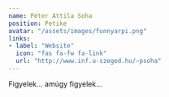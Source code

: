```yaml
---
name: Péter Attila Soha
position: Petike
avatar: "/assets/images/funnyarpi.png"
links:
- label: "Website"
  icon: "fas fa-fw fa-link"
  url: "http://www.inf.u-szeged.hu/~psoha"
---
```


Figyelek... amúgy figyelek...
